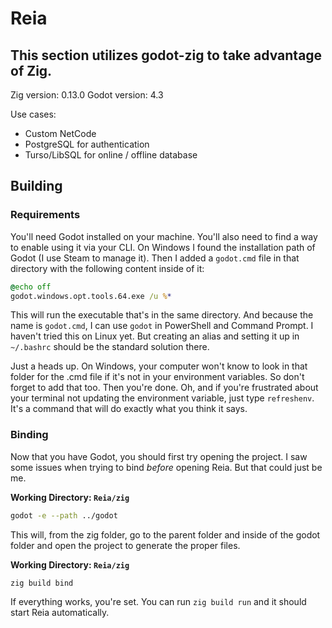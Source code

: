 # Reia
## This section utilizes godot-zig to take advantage of Zig.

Zig version: 0.13.0
Godot version: 4.3

Use cases:
- Custom NetCode
- PostgreSQL for authentication
- Turso/LibSQL for online / offline database

## Building

### Requirements

You'll need Godot installed on your machine. You'll also need to find a way to enable using it via your CLI. On Windows I found the installation path of Godot (I use Steam to manage it). Then I added a `godot.cmd` file in that directory with the following content inside of it:

```bat
@echo off
godot.windows.opt.tools.64.exe /u %*
```

This will run the executable that's in the same directory. And because the name is `godot.cmd`, I can use `godot` in PowerShell and Command Prompt. I haven't tried this on Linux yet. But creating an alias and setting it up in `~/.bashrc` should be the standard solution there.

Just a heads up. On Windows, your computer won't know to look in that folder for the .cmd file if it's not in your environment variables. So don't forget to add that too. Then you're done. Oh, and if you're frustrated about your terminal not updating the environment variable, just type `refreshenv`. It's a command that will do exactly what you think it says.

### Binding

Now that you have Godot, you should first try opening the project. I saw some issues when trying to bind *before* opening Reia. But that could just be me.


**Working Directory: `Reia/zig`**
```sh
godot -e --path ../godot
```

This will, from the zig folder, go to the parent folder and inside of the godot folder and open the project to generate the proper files.

**Working Directory: `Reia/zig`**
```sh
zig build bind
```

If everything works, you're set. You can run `zig build run` and it should start Reia automatically.
